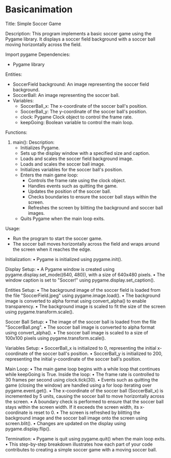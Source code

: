 # Basicanimation
Title: Simple Soccer Game

Description:
This program implements a basic soccer game using the Pygame library. It displays a soccer field background with a soccer ball moving horizontally across the field.

Import pygame
Dependencies:
- Pygame library

Entities:
- SoccerField background: An image representing the soccer field background.
- SoccerBall: An image representing the soccer ball.
- Variables:
    - SoccerBall_x: The x-coordinate of the soccer ball's position.
    - SoccerBall_y: The y-coordinate of the soccer ball's position.
    - clock: Pygame Clock object to control the frame rate.
    - keepGoing: Boolean variable to control the main loop.

Functions:
1. main():
    Description:
    - Initializes Pygame.
    - Sets up the display window with a specified size and caption.
    - Loads and scales the soccer field background image.
    - Loads and scales the soccer ball image.
    - Initializes variables for the soccer ball's position.
    - Enters the main game loop:
        - Controls the frame rate using the clock object.
        - Handles events such as quitting the game.
        - Updates the position of the soccer ball.
        - Checks boundaries to ensure the soccer ball stays within the screen.
        - Refreshes the screen by blitting the background and soccer ball images.
    - Quits Pygame when the main loop exits.

Usage:
- Run the program to start the soccer game.
- The soccer ball moves horizontally across the field and wraps around the screen when it reaches the edge.

Initialization:
•	Pygame is initialized using pygame.init().

Display Setup:
•	A Pygame window is created using pygame.display.set_mode((640, 480)), with a size of 640x480 pixels.
•	The window caption is set to "Soccer!" using pygame.display.set_caption().

Entities Setup:
•	The background image of the soccer field is loaded from the file "SoccerField.jpeg" using pygame.image.load().
•	The background image is converted to alpha format using convert_alpha() to enable transparency.
•	The background image is scaled to fit the size of the screen using pygame.transform.scale().

Soccer Ball Setup:
•	The image of the soccer ball is loaded from the file "SoccerBall.png".
•	The soccer ball image is converted to alpha format using convert_alpha().
•	The soccer ball image is scaled to a size of 100x100 pixels using pygame.transform.scale().

Variables Setup:
•	SoccerBall_x is initialized to 0, representing the initial x-coordinate of the soccer ball's position.
•	SoccerBall_y is initialized to 200, representing the initial y-coordinate of the soccer ball's position.

Main Loop:
•	The main game loop begins with a while loop that continues while keepGoing is True.
Inside the loop:
•	The frame rate is controlled to 30 frames per second using clock.tick(30).
•	Events such as quitting the game (closing the window) are handled using a for loop iterating over pygame.event.get().
•	The x-coordinate of the soccer ball (SoccerBall_x) is incremented by 5 units, causing the soccer ball to move horizontally across the screen.
•	A boundary check is performed to ensure that the soccer ball stays within the screen width. If it exceeds the screen width, its x-coordinate is reset to 0.
•	The screen is refreshed by blitting the background image and the soccer ball image onto the screen using screen.blit().
•	Changes are updated on the display using pygame.display.flip().

Termination:
•	Pygame is quit using pygame.quit() when the main loop exits.
•	This step-by-step breakdown illustrates how each part of your code contributes to creating a simple soccer game with a moving soccer ball.




